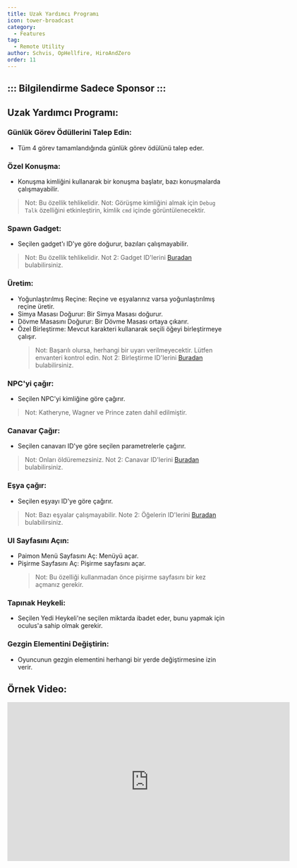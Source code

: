 ```yaml
---
title: Uzak Yardımcı Programı
icon: tower-broadcast
category:
  - Features
tag:
  - Remote Utility
author: Schvis, OpHellfire, HiroAndZero
order: 11
---
```

::: Bilgilendirme Sadece Sponsor
:::
---
## Uzak Yardımcı Programı:
### Günlük Görev Ödüllerini Talep Edin:
- Tüm 4 görev tamamlandığında günlük görev ödülünü talep eder.
### Özel Konuşma:
- Konuşma kimliğini kullanarak bir konuşma başlatır, bazı konuşmalarda çalışmayabilir.
> Not: Bu özellik tehlikelidir.
> Not: Görüşme kimliğini almak için `Debug Talk` özelliğini etkinleştirin, kimlik `cmd` içinde görüntülenecektir.
### Spawn Gadget:
- Seçilen gadget'ı ID'ye göre doğurur, bazıları çalışmayabilir.
> Not: Bu özellik tehlikelidir.
> Not 2: Gadget ID'lerini [Buradan](https://github.com/jie65535/GrasscutterCommandGenerator/blob/main/Source/GrasscutterTools/Resources/en-us/Gadget.txt) bulabilirsiniz.
### Üretim:
- Yoğunlaştırılmış Reçine: Reçine ve eşyalarınız varsa yoğunlaştırılmış reçine üretir.
- Simya Masası Doğurur: Bir Simya Masası doğurur.
- Dövme Masasını Doğurur: Bir Dövme Masası ortaya çıkarır.
- Özel Birleştirme: Mevcut karakteri kullanarak seçili öğeyi birleştirmeye çalışır.
    > Not: Başarılı olursa, herhangi bir uyarı verilmeyecektir. Lütfen envanteri kontrol edin.
    > Not 2: Birleştirme ID'lerini [Buradan](https://github.com/jie65535/GrasscutterCommandGenerator/blob/main/Source/GrasscutterTools/Resources/en-us/Item.txt) bulabilirsiniz.
### NPC'yi çağır:
- Seçilen NPC'yi kimliğine göre çağırır.
> Not: Katheryne, Wagner ve Prince zaten dahil edilmiştir.
### Canavar Çağır:
- Seçilen canavarı ID'ye göre seçilen parametrelerle çağırır.
> Not: Onları öldüremezsiniz.
> Not 2: Canavar ID'lerini [Buradan](https://github.com/jie65535/GrasscutterCommandGenerator/blob/main/Source/GrasscutterTools/Resources/en-us/Monsters.txt) bulabilirsiniz.
### Eşya çağır:
- Seçilen eşyayı ID'ye göre çağırır.
> Not: Bazı eşyalar çalışmayabilir.
> Note 2: Öğelerin ID'lerini [Buradan](https://github.com/jie65535/GrasscutterCommandGenerator/blob/main/Source/GrasscutterTools/Resources/en-us/Item.txt) bulabilirsiniz.
### UI Sayfasını Açın:
- Paimon Menü Sayfasını Aç: Menüyü açar.
- Pişirme Sayfasını Aç: Pişirme sayfasını açar.
    > Not: Bu özelliği kullanmadan önce pişirme sayfasını bir kez açmanız gerekir.
### Tapınak Heykeli:
- Seçilen Yedi Heykeli'ne seçilen miktarda ibadet eder, bunu yapmak için oculus'a sahip olmak gerekir.
### Gezgin Elementini Değiştirin:
- Oyuncunun gezgin elementini herhangi bir yerde değiştirmesine izin verir.

## Örnek Video:

<div class="iframe-container"><iframe width="640" height="360" src="https://www.youtube.com/embed/XGztUEy82sE?list=PL5eI1Tb64p56g27qfYk7VuFTz4FK6YrKa" title="Korepi - Remote Utilities (Sponsor)" frameborder="0" allow="accelerometer; autoplay; clipboard-write; encrypted-media; gyroscope; picture-in-picture; web-share" allowfullscreen></iframe></div>
